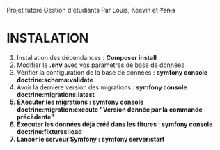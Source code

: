 Projet tutoré Gestion d'étudiants
Par Louis, Keevin et ~~Yanis~~

INSTALATION
=====================

1. Installation des dépendances :                    <b>Composer install</b>
2. Modifier le <b>.env</b> avec vos paramètres de base de données
3. Vérifier la configuration de la base de données : <b>symfony console doctrine:schema:validate</b>
4. Avoir la dernière version des migrations :        <b>symfony console doctrine:migrations:latest
4. ÉXecuter les migrations :                         <b>symfony console doctrine:migration:execute "Version donnée par la commande précèdente"</b> 
5. Éxecuter les données déjà créé dans les fitures : <b>symfony console doctrine:fixtures:load</b>
6. Lancer le serveur Symfony :                       <b>symfony server:start</b>